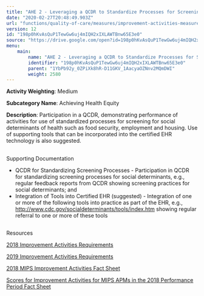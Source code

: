 ```yaml
---
title: "AHE 2 - Leveraging a QCDR to Standardize Processes for Screening"
date: "2020-02-27T20:48:49.903Z"
url: "functions/quality-of-care/measures/improvement-activities-measures/2018-improvement-activities/ahe-2-leveraging-a-qcdr-to-standardize-processes-for-screening.html"
version: 12
id: "198p0hKvAsQuP1TewGw6uj4mIQH2xIXLAWTBnw65E3e0"
source: "https://drive.google.com/open?id=198p0hKvAsQuP1TewGw6uj4mIQH2xIXLAWTBnw65E3e0"
menu:
    main:
        name: "AHE 2 - Leveraging a QCDR to Standardize Processes for Screening"
        identifier: "198p0hKvAsQuP1TewGw6uj4mIQH2xIXLAWTBnw65E3e0"
        parent: "1YbPb92y_0ZPiXk8hR-D11GKV_1AacyaOZNnv2MQmDWI"
        weight: 2580
---
```









**Activity Weighting**: Medium

**Subcategory Name**: Achieving Health Equity

**Description**: Participation in a QCDR, demonstrating performance of activities for use of standardized processes for screening for social determinants of health such as food security, employment and housing. Use of supporting tools that can be incorporated into the certified EHR technology is also suggested.







## 

Supporting Documentation

* QCDR for Standardizing Screening Processes - Participation in QCDR for standardizing screening processes for social determinants, e.g., regular feedback reports from QCDR showing screening practices for social determinants; and
* Integration of Tools into Certified EHR (suggested) - Integration of one or more of the following tools into practice as part of the EHR, e.g., http://www.cdc.gov/socialdeterminants/tools/index.htm showing regular referral to one or more of these tools







## 

Resources

[2018 Improvement Activities Requirements](https://qpp.cms.gov/mips/improvement-activities?py=2018)

[2019 Improvement Activities Requirements](https://qpp.cms.gov/mips/improvement-activities?py=2019)

[2018 MIPS Improvement Activities Fact Sheet](https://qpp.cms.gov/resource/2018%20MIPS%20Improvement%20Activities%20Fact%20Sheet)

[Scores for Improvement Activities for MIPS APMs in the 2018 Performance Period Fact Sheet](https://qpp.cms.gov/resource/2018%20MIPS%20APMs%20improvement%20Activities%20scores%20fact%20sheet)

